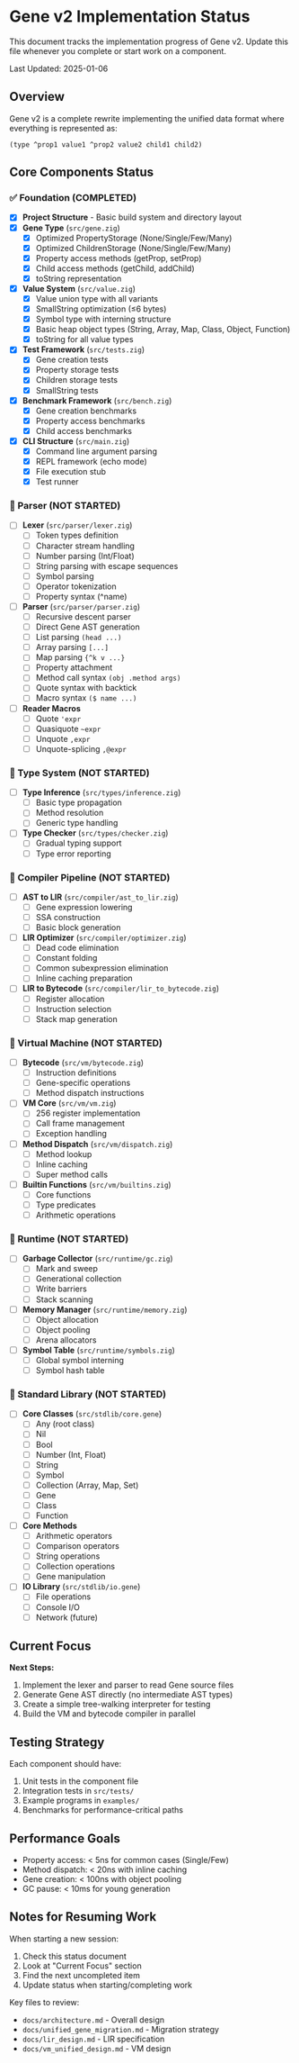 # Gene v2 Implementation Status

This document tracks the implementation progress of Gene v2. Update this file whenever you complete or start work on a component.

Last Updated: 2025-01-06

## Overview

Gene v2 is a complete rewrite implementing the unified data format where everything is represented as:
```
(type ^prop1 value1 ^prop2 value2 child1 child2)
```

## Core Components Status

### ✅ Foundation (COMPLETED)

- [x] **Project Structure** - Basic build system and directory layout
- [x] **Gene Type** (`src/gene.zig`)
  - [x] Optimized PropertyStorage (None/Single/Few/Many)
  - [x] Optimized ChildrenStorage (None/Single/Few/Many)
  - [x] Property access methods (getProp, setProp)
  - [x] Child access methods (getChild, addChild)
  - [x] toString representation
- [x] **Value System** (`src/value.zig`)
  - [x] Value union type with all variants
  - [x] SmallString optimization (≤6 bytes)
  - [x] Symbol type with interning structure
  - [x] Basic heap object types (String, Array, Map, Class, Object, Function)
  - [x] toString for all value types
- [x] **Test Framework** (`src/tests.zig`)
  - [x] Gene creation tests
  - [x] Property storage tests
  - [x] Children storage tests
  - [x] SmallString tests
- [x] **Benchmark Framework** (`src/bench.zig`)
  - [x] Gene creation benchmarks
  - [x] Property access benchmarks
  - [x] Child access benchmarks
- [x] **CLI Structure** (`src/main.zig`)
  - [x] Command line argument parsing
  - [x] REPL framework (echo mode)
  - [x] File execution stub
  - [x] Test runner

### 🚧 Parser (NOT STARTED)

- [ ] **Lexer** (`src/parser/lexer.zig`)
  - [ ] Token types definition
  - [ ] Character stream handling
  - [ ] Number parsing (Int/Float)
  - [ ] String parsing with escape sequences
  - [ ] Symbol parsing
  - [ ] Operator tokenization
  - [ ] Property syntax (^name)
- [ ] **Parser** (`src/parser/parser.zig`)
  - [ ] Recursive descent parser
  - [ ] Direct Gene AST generation
  - [ ] List parsing `(head ...)`
  - [ ] Array parsing `[...]`
  - [ ] Map parsing `{^k v ...}`
  - [ ] Property attachment
  - [ ] Method call syntax `(obj .method args)`
  - [ ] Quote syntax with backtick
  - [ ] Macro syntax `($ name ...)`
- [ ] **Reader Macros**
  - [ ] Quote `'expr`
  - [ ] Quasiquote `~expr`
  - [ ] Unquote `,expr`
  - [ ] Unquote-splicing `,@expr`

### 🚧 Type System (NOT STARTED)

- [ ] **Type Inference** (`src/types/inference.zig`)
  - [ ] Basic type propagation
  - [ ] Method resolution
  - [ ] Generic type handling
- [ ] **Type Checker** (`src/types/checker.zig`)
  - [ ] Gradual typing support
  - [ ] Type error reporting

### 🚧 Compiler Pipeline (NOT STARTED)

- [ ] **AST to LIR** (`src/compiler/ast_to_lir.zig`)
  - [ ] Gene expression lowering
  - [ ] SSA construction
  - [ ] Basic block generation
- [ ] **LIR Optimizer** (`src/compiler/optimizer.zig`)
  - [ ] Dead code elimination
  - [ ] Constant folding
  - [ ] Common subexpression elimination
  - [ ] Inline caching preparation
- [ ] **LIR to Bytecode** (`src/compiler/lir_to_bytecode.zig`)
  - [ ] Register allocation
  - [ ] Instruction selection
  - [ ] Stack map generation

### 🚧 Virtual Machine (NOT STARTED)

- [ ] **Bytecode** (`src/vm/bytecode.zig`)
  - [ ] Instruction definitions
  - [ ] Gene-specific operations
  - [ ] Method dispatch instructions
- [ ] **VM Core** (`src/vm/vm.zig`)
  - [ ] 256 register implementation
  - [ ] Call frame management
  - [ ] Exception handling
- [ ] **Method Dispatch** (`src/vm/dispatch.zig`)
  - [ ] Method lookup
  - [ ] Inline caching
  - [ ] Super method calls
- [ ] **Builtin Functions** (`src/vm/builtins.zig`)
  - [ ] Core functions
  - [ ] Type predicates
  - [ ] Arithmetic operations

### 🚧 Runtime (NOT STARTED)

- [ ] **Garbage Collector** (`src/runtime/gc.zig`)
  - [ ] Mark and sweep
  - [ ] Generational collection
  - [ ] Write barriers
  - [ ] Stack scanning
- [ ] **Memory Manager** (`src/runtime/memory.zig`)
  - [ ] Object allocation
  - [ ] Object pooling
  - [ ] Arena allocators
- [ ] **Symbol Table** (`src/runtime/symbols.zig`)
  - [ ] Global symbol interning
  - [ ] Symbol hash table

### 🚧 Standard Library (NOT STARTED)

- [ ] **Core Classes** (`src/stdlib/core.gene`)
  - [ ] Any (root class)
  - [ ] Nil
  - [ ] Bool
  - [ ] Number (Int, Float)
  - [ ] String
  - [ ] Symbol
  - [ ] Collection (Array, Map, Set)
  - [ ] Gene
  - [ ] Class
  - [ ] Function
- [ ] **Core Methods**
  - [ ] Arithmetic operators
  - [ ] Comparison operators
  - [ ] String operations
  - [ ] Collection operations
  - [ ] Gene manipulation
- [ ] **IO Library** (`src/stdlib/io.gene`)
  - [ ] File operations
  - [ ] Console I/O
  - [ ] Network (future)

## Current Focus

**Next Steps:**
1. Implement the lexer and parser to read Gene source files
2. Generate Gene AST directly (no intermediate AST types)
3. Create a simple tree-walking interpreter for testing
4. Build the VM and bytecode compiler in parallel

## Testing Strategy

Each component should have:
1. Unit tests in the component file
2. Integration tests in `src/tests/`
3. Example programs in `examples/`
4. Benchmarks for performance-critical paths

## Performance Goals

- Property access: < 5ns for common cases (Single/Few)
- Method dispatch: < 20ns with inline caching
- Gene creation: < 100ns with object pooling
- GC pause: < 10ms for young generation

## Notes for Resuming Work

When starting a new session:
1. Check this status document
2. Look at "Current Focus" section
3. Find the next uncompleted item
4. Update status when starting/completing work

Key files to review:
- `docs/architecture.md` - Overall design
- `docs/unified_gene_migration.md` - Migration strategy
- `docs/lir_design.md` - LIR specification
- `docs/vm_unified_design.md` - VM design